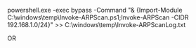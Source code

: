 powershell.exe -exec bypass -Command "& {Import-Module C:\windows\temp\Invoke-ARPScan.ps1;Invoke-ARPScan -CIDR 192.168.1.0/24}" >> C:\windows\temp\Invoke-ARPScanLog.txt

OR

